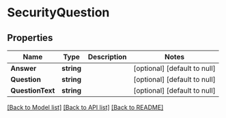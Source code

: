 # SecurityQuestion

## Properties
Name | Type | Description | Notes
------------ | ------------- | ------------- | -------------
**Answer** | **string** |  | [optional] [default to null]
**Question** | **string** |  | [optional] [default to null]
**QuestionText** | **string** |  | [optional] [default to null]

[[Back to Model list]](../README.md#documentation-for-models) [[Back to API list]](../README.md#documentation-for-api-endpoints) [[Back to README]](../README.md)

